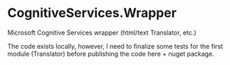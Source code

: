 # CognitiveServices.Wrapper
Microsoft Cognitive Services wrapper (html/text Translator, etc.)

The code exists locally, however, I need to finalize some tests for the first module (Translator) before publishing the code here + nuget package.
